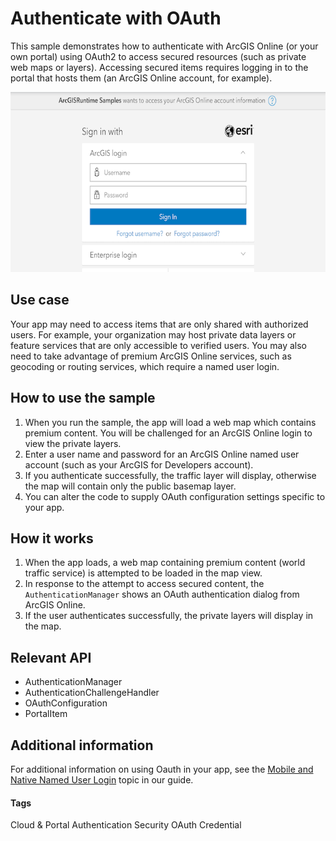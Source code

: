 # Authenticate with OAuth

This sample demonstrates how to authenticate with ArcGIS Online (or your own portal) using OAuth2 to access secured resources (such as private web maps or layers). Accessing secured items requires logging in to the portal that hosts them (an ArcGIS Online account, for example).

![Authenticate with OAuth App](authenticate-with-oauth.png)

## Use case

Your app may need to access items that are only shared with authorized users. For example, your organization may host private data layers or feature services that are only accessible to verified users. You may also need to take advantage of premium ArcGIS Online services, such as geocoding or routing services, which require a named user login.

## How to use the sample

1. When you run the sample, the app will load a web map which contains premium content. You will be challenged for an ArcGIS Online login to view the private layers.
1. Enter a user name and password for an ArcGIS Online named user account (such as your ArcGIS for Developers account).
1. If you authenticate successfully, the traffic layer will display, otherwise the map will contain only the public basemap layer.
1. You can alter the code to supply OAuth configuration settings specific to your app.

## How it works

1. When the app loads, a web map containing premium content (world traffic service) is attempted to be loaded in the map view.
1. In response to the attempt to access secured content, the `AuthenticationManager` shows an OAuth authentication dialog from ArcGIS Online.
1. If the user authenticates successfully, the private layers will display in the map.

## Relevant API

 * AuthenticationManager
 * AuthenticationChallengeHandler
 * OAuthConfiguration
 * PortalItem
 
## Additional information

For additional information on using Oauth in your app, see the [Mobile and Native Named User Login](https://developers.arcgis.com/documentation/core-concepts/security-and-authentication/mobile-and-native-user-logins/) topic in our guide.

#### Tags
Cloud & Portal
Authentication
Security
OAuth
Credential
